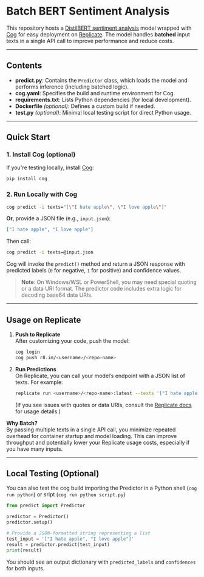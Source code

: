# Batch BERT Sentiment Analysis

This repository hosts a [DistilBERT sentiment analysis](https://huggingface.co/distilbert-base-uncased-finetuned-sst-2-english) model wrapped with [Cog](https://github.com/replicate/cog) for easy deployment on [Replicate](https://replicate.com/). The model handles **batched** input texts in a single API call to improve performance and reduce costs.

---

## Contents

- **predict.py**: Contains the `Predictor` class, which loads the model and performs inference (including batched logic).
- **cog.yaml**: Specifies the build and runtime environment for Cog.
- **requirements.txt**: Lists Python dependencies (for local development).
- **Dockerfile** *(optional)*: Defines a custom build if needed.
- **test.py** *(optional)*: Minimal local testing script for direct Python usage.

---

## Quick Start

### 1. Install Cog (optional)
If you're testing locally, install [Cog](https://replicate.com/docs/guides/push-a-model#install-cog):
```bash
pip install cog
```

### 2. Run Locally with Cog

```bash
cog predict -i texts="[\"I hate apple\", \"I love apple\"]"
```

**Or**, provide a JSON file (e.g., `input.json`):
```json
["I hate apple", "I love apple"]
```
Then call:
```bash
cog predict -i texts=@input.json
```
Cog will invoke the `predict()` method and return a JSON response with predicted labels (`0` for negative, `1` for positive) and confidence values.

> **Note**: On Windows/WSL or PowerShell, you may need special quoting or a data URI format. The predictor code includes extra logic for decoding base64 data URIs.

---

## Usage on Replicate

1. **Push to Replicate**  
   After customizing your code, push the model:
   ```bash
   cog login
   cog push r8.im/<username>/<repo-name>
   ```
2. **Run Predictions**  
   On Replicate, you can call your model’s endpoint with a JSON list of texts. For example:
   ```bash
   replicate run <username>/<repo-name>:latest --texts '["I hate apple", "I love apple"]'
   ```
   (If you see issues with quotes or data URIs, consult the [Replicate docs](https://replicate.com/docs) for usage details.)

**Why Batch?**  
By passing multiple texts in a single API call, you minimize repeated overhead for container startup and model loading. This can improve throughput and potentially lower your Replicate usage costs, especially if you have many inputs.

---

## Local Testing (Optional)

You can also test the cog build importing the Predictor in a Python shell (`cog run python`) or sript (`cog run python script.py`)

```python
from predict import Predictor

predictor = Predictor()
predictor.setup()

# Provide a JSON-formatted string representing a list
test_input = '["I hate apple", "I love apple"]'
result = predictor.predict(test_input)
print(result)
```

You should see an output dictionary with `predicted_labels` and `confidences` for both inputs.
